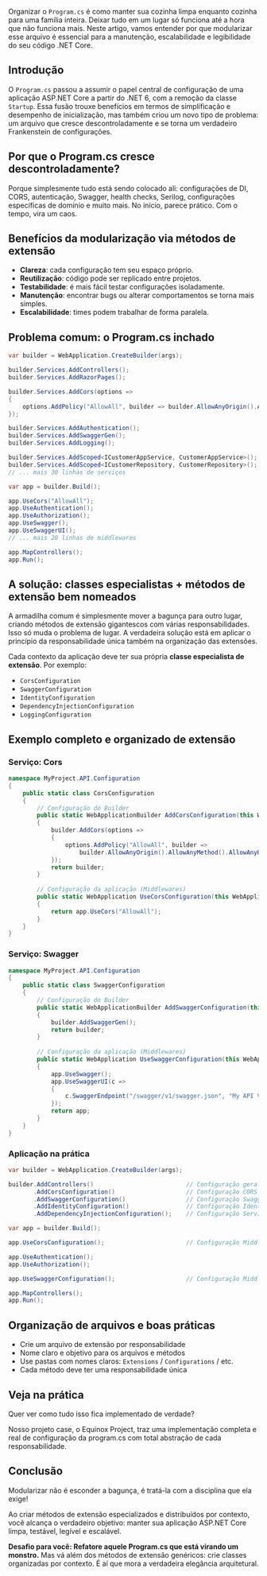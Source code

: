 Organizar o `Program.cs` é como manter sua cozinha limpa enquanto cozinha para uma família inteira. Deixar tudo em um lugar só funciona até a hora que não funciona mais. Neste artigo, vamos entender por que modularizar 
esse arquivo é essencial para a manutenção, escalabilidade e legibilidade do seu código .NET Core.

## Introdução

O `Program.cs` passou a assumir o papel central de configuração de uma aplicação ASP.NET Core a partir do .NET 6, com a remoção da classe `Startup`. Essa fusão trouxe benefícios em termos de simplificação e desempenho de inicialização, mas também criou um novo tipo de problema: um arquivo que cresce descontroladamente e se torna um verdadeiro Frankenstein de configurações.


## Por que o Program.cs cresce descontroladamente?

Porque simplesmente tudo está sendo colocado ali: configurações de DI, CORS, autenticação, Swagger, health checks, Serilog, configurações específicas de domínio e muito mais. No início, parece prático. Com o tempo, vira um caos.

## Benefícios da modularização via métodos de extensão

- **Clareza**: cada configuração tem seu espaço próprio.
- **Reutilização**: código pode ser replicado entre projetos.
- **Testabilidade**: é mais fácil testar configurações isoladamente.
- **Manutenção**: encontrar bugs ou alterar comportamentos se torna mais simples.
- **Escalabilidade**: times podem trabalhar de forma paralela.

## Problema comum: o Program.cs inchado

```csharp
var builder = WebApplication.CreateBuilder(args);

builder.Services.AddControllers();
builder.Services.AddRazorPages();

builder.Services.AddCors(options =>
{
    options.AddPolicy("AllowAll", builder => builder.AllowAnyOrigin().AllowAnyMethod().AllowAnyHeader());
});

builder.Services.AddAuthentication();
builder.Services.AddSwaggerGen();
builder.Services.AddLogging();

builder.Services.AddScoped<ICustomerAppService, CustomerAppService>();
builder.Services.AddScoped<ICustomerRepository, CustomerRepository>();
// ... mais 30 linhas de serviços

var app = builder.Build();

app.UseCors("AllowAll");
app.UseAuthentication();
app.UseAuthorization();
app.UseSwagger();
app.UseSwaggerUI();
// ... mais 20 linhas de middlewares

app.MapControllers();
app.Run();
```

## A solução: classes especialistas + métodos de extensão bem nomeados

A armadilha comum é simplesmente mover a bagunça para outro lugar, criando métodos de extensão gigantescos com várias responsabilidades. Isso só muda o problema de lugar. A verdadeira solução está em aplicar o princípio da responsabilidade única também na organização das extensões.

Cada contexto da aplicação deve ter sua própria **classe especialista de extensão**. Por exemplo:

- `CorsConfiguration`
- `SwaggerConfiguration`
- `IdentityConfiguration`
- `DependencyInjectionConfiguration`
- `LoggingConfiguration`

## Exemplo completo e organizado de extensão

### Serviço: Cors

```csharp
namespace MyProject.API.Configuration
{
    public static class CorsConfiguration
    {
        // Configuração do Builder
        public static WebApplicationBuilder AddCorsConfiguration(this WebApplicationBuilder builder)
        {
            builder.AddCors(options =>
            {
                options.AddPolicy("AllowAll", builder =>
                    builder.AllowAnyOrigin().AllowAnyMethod().AllowAnyHeader());
            });
            return builder;
        }
        
        // Configuração da aplicação (Middlewares)
        public static WebApplication UseCorsConfiguration(this WebApplication app)
        {
            return app.UseCors("AllowAll");
        }
    }
}
```

### Serviço: Swagger

```csharp
namespace MyProject.API.Configuration
{
    public static class SwaggerConfiguration
    {
        // Configuração do Builder
        public static WebApplicationBuilder AddSwaggerConfiguration(this WebApplicationBuilder builder)
        {
            builder.AddSwaggerGen();
            return builder;
        }
        
        // Configuração da aplicação (Middlewares)
        public static WebApplication UseSwaggerConfiguration(this WebApplication app)
        {
            app.UseSwagger();
            app.UseSwaggerUI(c =>
            {
                c.SwaggerEndpoint("/swagger/v1/swagger.json", "My API V1");
            });
            return app;
        }
    }
}
```

### Aplicação na prática

```csharp
var builder = WebApplication.CreateBuilder(args);

builder.AddControllers()                          // Configuração geral
       .AddCorsConfiguration()                    // Configuração CORS
       .AddSwaggerConfiguration()                 // Configuração Swagger
       .AddIdentityConfiguration()                // Configuração Identity
       .AddDependencyInjectionConfiguration();    // Configuração Serviços Injetados via DI

var app = builder.Build();

app.UseCorsConfiguration();                       // Configuração Middleware CORS

app.UseAuthentication();
app.UseAuthorization();

app.UseSwaggerConfiguration();                    // Configuração Middleware Swagger

app.MapControllers();
app.Run();
```


## Organização de arquivos e boas práticas

- Crie um arquivo de extensão por responsabilidade
- Nome claro e objetivo para os arquivos e métodos
- Use pastas com nomes claros: `Extensions` / `Configurations` / etc.
- Cada método deve ter uma responsabilidade única

## Veja na prática

Quer ver como tudo isso fica implementado de verdade?

Nosso projeto case, o Equinox Project, traz uma implementação completa e real de configuração da program.cs com total abstração de cada responsabilidade.

## Conclusão

Modularizar não é esconder a bagunça, é tratá-la com a disciplina que ela exige!

Ao criar métodos de extensão especializados e distribuídos por contexto, você alcança o verdadeiro objetivo: manter sua aplicação ASP.NET Core limpa, testável, legível e escalável.

**Desafio para você: Refatore aquele Program.cs que está virando um monstro.**
Mas vá além dos métodos de extensão genéricos: crie classes organizadas por contexto. É aí que mora a verdadeira elegância arquitetural.

